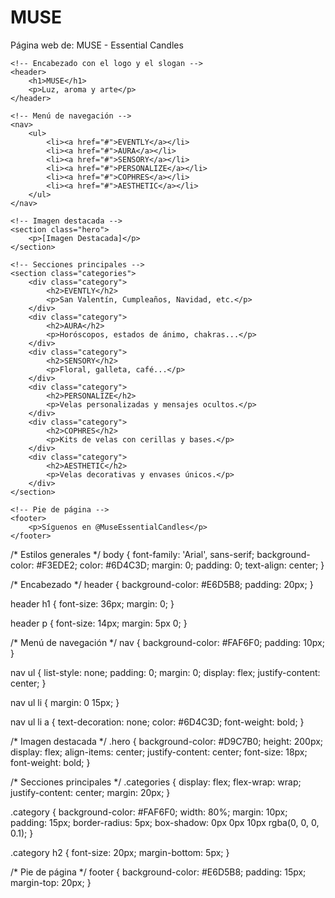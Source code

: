 # MUSE
Página web de: MUSE - Essential Candles

<!DOCTYPE html>
<html lang="es">
<head>
    <meta charset="UTF-8">
    <meta name="viewport" content="width=device-width, initial-scale=1.0">
    <title>MUSE - Essential Candles</title>
    <link rel="stylesheet" href="styles.css">
</head>
<body>

    <!-- Encabezado con el logo y el slogan -->
    <header>
        <h1>MUSE</h1>
        <p>Luz, aroma y arte</p>
    </header>

    <!-- Menú de navegación -->
    <nav>
        <ul>
            <li><a href="#">EVENTLY</a></li>
            <li><a href="#">AURA</a></li>
            <li><a href="#">SENSORY</a></li>
            <li><a href="#">PERSONALIZE</a></li>
            <li><a href="#">COPHRES</a></li>
            <li><a href="#">AESTHETIC</a></li>
        </ul>
    </nav>

    <!-- Imagen destacada -->
    <section class="hero">
        <p>[Imagen Destacada]</p>
    </section>

    <!-- Secciones principales -->
    <section class="categories">
        <div class="category">
            <h2>EVENTLY</h2>
            <p>San Valentín, Cumpleaños, Navidad, etc.</p>
        </div>
        <div class="category">
            <h2>AURA</h2>
            <p>Horóscopos, estados de ánimo, chakras...</p>
        </div>
        <div class="category">
            <h2>SENSORY</h2>
            <p>Floral, galleta, café...</p>
        </div>
        <div class="category">
            <h2>PERSONALIZE</h2>
            <p>Velas personalizadas y mensajes ocultos.</p>
        </div>
        <div class="category">
            <h2>COPHRES</h2>
            <p>Kits de velas con cerillas y bases.</p>
        </div>
        <div class="category">
            <h2>AESTHETIC</h2>
            <p>Velas decorativas y envases únicos.</p>
        </div>
    </section>

    <!-- Pie de página -->
    <footer>
        <p>Síguenos en @MuseEssentialCandles</p>
    </footer>

</body>
</html>
/* Estilos generales */
body {
    font-family: 'Arial', sans-serif;
    background-color: #F3EDE2;
    color: #6D4C3D;
    margin: 0;
    padding: 0;
    text-align: center;
}

/* Encabezado */
header {
    background-color: #E6D5B8;
    padding: 20px;
}

header h1 {
    font-size: 36px;
    margin: 0;
}

header p {
    font-size: 14px;
    margin: 5px 0;
}

/* Menú de navegación */
nav {
    background-color: #FAF6F0;
    padding: 10px;
}

nav ul {
    list-style: none;
    padding: 0;
    margin: 0;
    display: flex;
    justify-content: center;
}

nav ul li {
    margin: 0 15px;
}

nav ul li a {
    text-decoration: none;
    color: #6D4C3D;
    font-weight: bold;
}

/* Imagen destacada */
.hero {
    background-color: #D9C7B0;
    height: 200px;
    display: flex;
    align-items: center;
    justify-content: center;
    font-size: 18px;
    font-weight: bold;
}

/* Secciones principales */
.categories {
    display: flex;
    flex-wrap: wrap;
    justify-content: center;
    margin: 20px;
}

.category {
    background-color: #FAF6F0;
    width: 80%;
    margin: 10px;
    padding: 15px;
    border-radius: 5px;
    box-shadow: 0px 0px 10px rgba(0, 0, 0, 0.1);
}

.category h2 {
    font-size: 20px;
    margin-bottom: 5px;
}

/* Pie de página */
footer {
    background-color: #E6D5B8;
    padding: 15px;
    margin-top: 20px;
}

